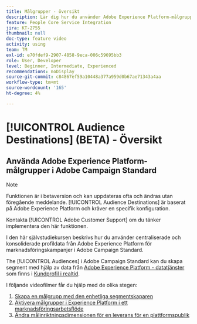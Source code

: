 ```yaml
---
title: Målgrupper - översikt
description: Lär dig hur du använder Adobe Experience Platform-målgrupper i Adobe Campaign Standard
feature: People Core Service Integration
jira: KT-2755
thumbnail: null
doc-type: feature video
activity: using
team: TM
exl-id: e70fdef9-2907-4858-9eca-006c59695bb3
role: User, Developer
level: Beginner, Intermediate, Experienced
recommendations: noDisplay
source-git-commit: c84867ef59a10448a377a959d0b67ae71343a4aa
workflow-type: tm+mt
source-wordcount: '165'
ht-degree: 4%

---
```


# [!UICONTROL Audience Destinations] (BETA) - Översikt

## Använda Adobe Experience Platform-målgrupper i Adobe Campaign Standard

>[!NOTE]
>
>Funktionen är i betaversion och kan uppdateras ofta och ändras utan föregående meddelande. [!UICONTROL Audience Destinations] är baserat på Adobe Experience Platform och kräver en specifik konfiguration.
>
>Kontakta [!UICONTROL Adobe Customer Support] om du tänker implementera den här funktionen.
>

I den här självstudiekursen beskrivs hur du använder centraliserade och konsoliderade profildata från Adobe Experience Platform för marknadsföringskampanjer i Adobe Campaign Standard.

The [!UICONTROL Audiences] i Adobe Campaign Standard kan du skapa segment med hjälp av data från [Adobe Experience Platform - datatjänster](https://www.adobe.io/apis/experienceplatform/home/services.html) som finns i [Kundprofil i realtid](https://experienceleague.adobe.com/docs/platform-learn/tutorials/profiles/understanding-the-real-time-customer-profile.html?lang=en).

I följande videofilmer får du hjälp med de olika stegen:

1. [Skapa en målgrupp med den enhetliga segmentskaparen](/help/profiles-and-audiences/audience-destinations/creating-audiences-using-segment-builder.md)
2. [Aktivera målgrupper i Experience Platform i ett marknadsföringsarbetsflöde](/help/profiles-and-audiences/audience-destinations/activating-aep-audiences.md)
3. [Ändra målinriktningsdimensionen för en leverans för en plattformspublik](/help/profiles-and-audiences/audience-destinations/changing-targeting-dimension.md)
